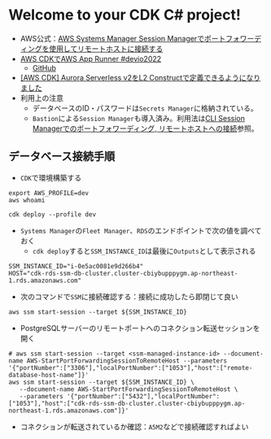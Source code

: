 # Welcome to your CDK C# project!

- AWS公式：[AWS Systems Manager Session Managerでポートフォワーディングを使用してリモートホストに接続する](https://aws.amazon.com/jp/blogs/news/use-port-forwarding-in-aws-systems-manager-session-manager-to-connect-to-remote-hosts-jp/)
- [AWS CDKでAWS App Runner #devio2022](https://www.youtube.com/watch?v=SeII-sCqkts)
  - [GitHub](https://github.com/yamatatsu/slide-devio-2022)
- [[AWS CDK] Aurora Serverless v2をL2 Constructで定義できるようになりました](https://dev.classmethod.jp/articles/aws-cdk-aurora-serverless-v2/)
- 利用上の注意
  - データベースのID・パスワードは`Secrets Manager`に格納されている。
  - `Bastion`による`Session Manager`も導入済み。利用法は[CLI Session Managerでのポートフォワーディング, リモートホストへの接続](https://phasetr.com/archive/fc/pg/aws/#cli-session-manager)参照。

## データベース接続手順

- `CDK`で環境構築する

```shell
export AWS_PROFILE=dev
aws whoami
```

```shell
cdk deploy --profile dev
```

- `Systems Manager`の`Fleet Manager`、`RDS`のエンドポイントで次の値を調べておく
  - `cdk deploy`すると`SSM_INSTANCE_ID`は最後に`Outputs`として表示される

```shell
SSM_INSTANCE_ID="i-0e5ac0081e9d266b4"
HOST="cdk-rds-ssm-db-cluster.cluster-cbiybupppygm.ap-northeast-1.rds.amazonaws.com"
```

- 次のコマンドで`SSM`に接続確認する：接続に成功したら即閉じて良い

```shell
aws ssm start-session --target ${SSM_INSTANCE_ID}
```

- PostgreSQLサーバーのリモートポートへのコネクション転送セッションを開く

```shell
# aws ssm start-session --target <ssm-managed-instance-id> --document-name AWS-StartPortForwardingSessionToRemoteHost --parameters '{"portNumber":["3306"],"localPortNumber":["1053"],"host":["remote-database-host-name"]}'
aws ssm start-session --target ${SSM_INSTANCE_ID} \
   --document-name AWS-StartPortForwardingSessionToRemoteHost \
   --parameters '{"portNumber":["5432"],"localPortNumber":["1053"],"host":["cdk-rds-ssm-db-cluster.cluster-cbiybupppygm.ap-northeast-1.rds.amazonaws.com"]}'
````

- コネクションが転送されているか確認：`A5M2`などで接続確認すればよい
